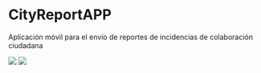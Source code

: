 # CityReportAPP


Aplicación móvil para el envío de reportes de incidencias de colaboración ciudadana

![](https://i.gyazo.com/2879c067aa1f52620470a8b5085d564d.png)
![](https://i.gyazo.com/b87d71d7fc815ce2cd882e46fcd1b03f.png)
